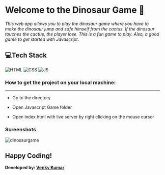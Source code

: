 # Welcome to the Dinosaur Game 🦕

*This web app allows you to play the dinosaur game where you have to make the dinosaur jump and safe himself from the cactus. If the dinosaur touches the cactus, the player lose. This is a fun game to play. Also, a good game to get started with Javascript*.


## 💻Tech Stack

![HTML](https://img.shields.io/badge/html5%20-%23E34F26.svg?&style=for-the-badge&logo=html5&logoColor=white)
![CSS](https://img.shields.io/badge/css3%20-%231572B6.svg?&style=for-the-badge&logo=css3&logoColor=white)
![JS](https://img.shields.io/badge/javascript%20-%23323330.svg?&style=for-the-badge&logo=javascript&logoColor=%23F7DF1E)


### How to get the project on your local machine:

---
- Go to the directory

- Open Javascript Game folder

- Open index.html with live server by right clicking on the mouse cursor

### Screenshots


![dinosaurgame](https://user-images.githubusercontent.com/72425181/124359775-0b46ac80-dc44-11eb-9984-baa31075ebc7.png)

## Happy Coding!

<strong>Developed by: <a href="https://github.com/BoddepallyVenkatesh06">Venky Kumar</a>